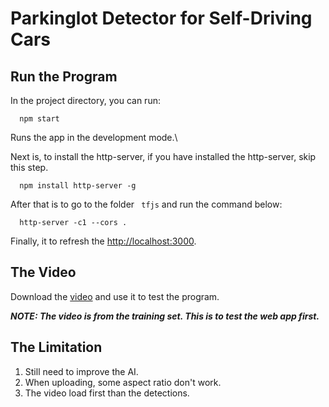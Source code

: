 # Parkinglot Detector for Self-Driving Cars


## Run the Program

In the project directory, you can run:

```
  npm start
```

Runs the app in the development mode.\


Next is, to install the http-server, if you have installed the http-server, skip this step. 
```
  npm install http-server -g
```
After that is to go to the folder ` tfjs` and run the command below:

``` 
  http-server -c1 --cors .
```
Finally, it to refresh the [http://localhost:3000](http://localhost:3000).

## The Video
Download the [video](https://drive.google.com/file/d/1rOHgSHtArA_He6b1lBayTM_XjpmtkGfS/view?usp=sharing) and use it to test the program.

**_NOTE: The video is from the training set. This is to test the web app first._**

## The Limitation
1. Still need to improve the AI.
2. When uploading, some aspect ratio don't work.
3. The video load first than the detections.
